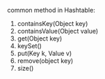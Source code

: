 common method in Hashtable:
1. containsKey(Object key)
2. containsValue(Object value)
3. get(Object key)
4. keySet()
5. put(Key k, Value v)
6. remove(object key)
7. size()
